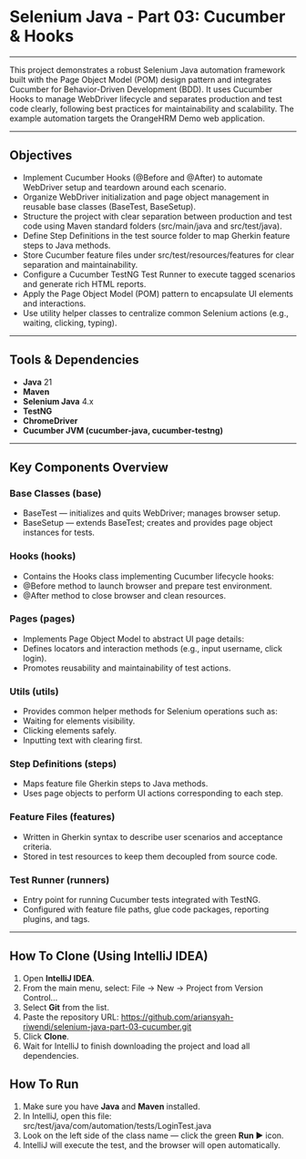 # Selenium Java - Part 03: Cucumber & Hooks

---

This project demonstrates a robust Selenium Java automation framework built with the Page Object Model (POM) design pattern and integrates Cucumber for Behavior-Driven Development (BDD). It uses Cucumber Hooks to manage WebDriver lifecycle and separates production and test code clearly, following best practices for maintainability and scalability.
The example automation targets the OrangeHRM Demo web application.

---

## Objectives
- Implement Cucumber Hooks (@Before and @After) to automate WebDriver setup and teardown around each scenario.
- Organize WebDriver initialization and page object management in reusable base classes (BaseTest, BaseSetup).
- Structure the project with clear separation between production and test code using Maven standard folders (src/main/java and src/test/java).
- Define Step Definitions in the test source folder to map Gherkin feature steps to Java methods.
- Store Cucumber feature files under src/test/resources/features for clear separation and maintainability.
- Configure a Cucumber TestNG Test Runner to execute tagged scenarios and generate rich HTML reports.
- Apply the Page Object Model (POM) pattern to encapsulate UI elements and interactions.
- Use utility helper classes to centralize common Selenium actions (e.g., waiting, clicking, typing).

---

## Tools & Dependencies
- **Java** 21
- **Maven**
- **Selenium Java** 4.x
- **TestNG**
- **ChromeDriver**
- **Cucumber JVM (cucumber-java, cucumber-testng)**

---

## Key Components Overview

### Base Classes (base)
- BaseTest — initializes and quits WebDriver; manages browser setup.
- BaseSetup — extends BaseTest; creates and provides page object instances for tests.

### Hooks (hooks)
- Contains the Hooks class implementing Cucumber lifecycle hooks:
- @Before method to launch browser and prepare test environment.
- @After method to close browser and clean resources.

### Pages (pages)
- Implements Page Object Model to abstract UI page details:
- Defines locators and interaction methods (e.g., input username, click login).
- Promotes reusability and maintainability of test actions.

### Utils (utils)
- Provides common helper methods for Selenium operations such as:
- Waiting for elements visibility.
- Clicking elements safely.
- Inputting text with clearing first. 

### Step Definitions (steps)
- Maps feature file Gherkin steps to Java methods.
- Uses page objects to perform UI actions corresponding to each step.

### Feature Files (features)
- Written in Gherkin syntax to describe user scenarios and acceptance criteria.
- Stored in test resources to keep them decoupled from source code.

### Test Runner (runners)
- Entry point for running Cucumber tests integrated with TestNG.
- Configured with feature file paths, glue code packages, reporting plugins, and tags.

___

## How To Clone (Using IntelliJ IDEA)
1. Open **IntelliJ IDEA**.
2. From the main menu, select: File → New → Project from Version Control...
3. Select **Git** from the list.
4. Paste the repository URL: https://github.com/ariansyah-riwendi/selenium-java-part-03-cucumber.git
5. Click **Clone**.
6. Wait for IntelliJ to finish downloading the project and load all dependencies.

## How To Run
1. Make sure you have **Java** and **Maven** installed.
2. In IntelliJ, open this file: src/test/java/com/automation/tests/LoginTest.java
3. Look on the left side of the class name — click the green **Run ▶** icon.
4. IntelliJ will execute the test, and the browser will open automatically.

